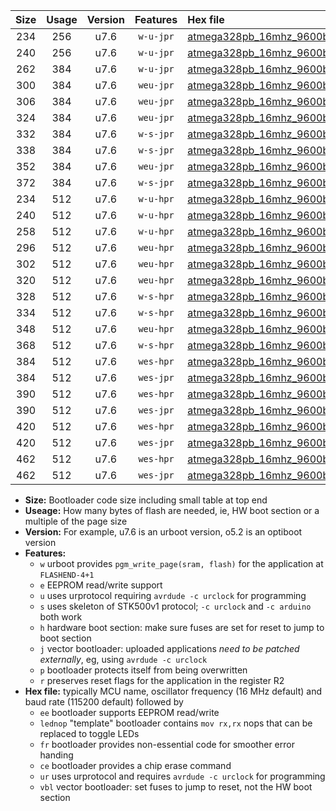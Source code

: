 |Size|Usage|Version|Features|Hex file|
|:-:|:-:|:-:|:-:|:--|
|234|256|u7.6|`w-u-jpr`|[atmega328pb_16mhz_9600bps_ur_vbl.hex](https://raw.githubusercontent.com/stefanrueger/urboot/main//atmega328pb_16mhz_9600bps_ur_vbl.hex)|
|240|256|u7.6|`w-u-jpr`|[atmega328pb_16mhz_9600bps_lednop_ur_vbl.hex](https://raw.githubusercontent.com/stefanrueger/urboot/main//atmega328pb_16mhz_9600bps_lednop_ur_vbl.hex)|
|262|384|u7.6|`w-u-jpr`|[atmega328pb_16mhz_9600bps_lednop_fr_ur_vbl.hex](https://raw.githubusercontent.com/stefanrueger/urboot/main//atmega328pb_16mhz_9600bps_lednop_fr_ur_vbl.hex)|
|300|384|u7.6|`weu-jpr`|[atmega328pb_16mhz_9600bps_ee_ur_vbl.hex](https://raw.githubusercontent.com/stefanrueger/urboot/main//atmega328pb_16mhz_9600bps_ee_ur_vbl.hex)|
|306|384|u7.6|`weu-jpr`|[atmega328pb_16mhz_9600bps_ee_lednop_ur_vbl.hex](https://raw.githubusercontent.com/stefanrueger/urboot/main//atmega328pb_16mhz_9600bps_ee_lednop_ur_vbl.hex)|
|324|384|u7.6|`weu-jpr`|[atmega328pb_16mhz_9600bps_ee_lednop_fr_ur_vbl.hex](https://raw.githubusercontent.com/stefanrueger/urboot/main//atmega328pb_16mhz_9600bps_ee_lednop_fr_ur_vbl.hex)|
|332|384|u7.6|`w-s-jpr`|[atmega328pb_16mhz_9600bps_vbl.hex](https://raw.githubusercontent.com/stefanrueger/urboot/main//atmega328pb_16mhz_9600bps_vbl.hex)|
|338|384|u7.6|`w-s-jpr`|[atmega328pb_16mhz_9600bps_lednop_vbl.hex](https://raw.githubusercontent.com/stefanrueger/urboot/main//atmega328pb_16mhz_9600bps_lednop_vbl.hex)|
|352|384|u7.6|`weu-jpr`|[atmega328pb_16mhz_9600bps_ee_lednop_fr_ce_ur_vbl.hex](https://raw.githubusercontent.com/stefanrueger/urboot/main//atmega328pb_16mhz_9600bps_ee_lednop_fr_ce_ur_vbl.hex)|
|372|384|u7.6|`w-s-jpr`|[atmega328pb_16mhz_9600bps_lednop_fr_vbl.hex](https://raw.githubusercontent.com/stefanrueger/urboot/main//atmega328pb_16mhz_9600bps_lednop_fr_vbl.hex)|
|234|512|u7.6|`w-u-hpr`|[atmega328pb_16mhz_9600bps_ur.hex](https://raw.githubusercontent.com/stefanrueger/urboot/main//atmega328pb_16mhz_9600bps_ur.hex)|
|240|512|u7.6|`w-u-hpr`|[atmega328pb_16mhz_9600bps_lednop_ur.hex](https://raw.githubusercontent.com/stefanrueger/urboot/main//atmega328pb_16mhz_9600bps_lednop_ur.hex)|
|258|512|u7.6|`w-u-hpr`|[atmega328pb_16mhz_9600bps_lednop_fr_ur.hex](https://raw.githubusercontent.com/stefanrueger/urboot/main//atmega328pb_16mhz_9600bps_lednop_fr_ur.hex)|
|296|512|u7.6|`weu-hpr`|[atmega328pb_16mhz_9600bps_ee_ur.hex](https://raw.githubusercontent.com/stefanrueger/urboot/main//atmega328pb_16mhz_9600bps_ee_ur.hex)|
|302|512|u7.6|`weu-hpr`|[atmega328pb_16mhz_9600bps_ee_lednop_ur.hex](https://raw.githubusercontent.com/stefanrueger/urboot/main//atmega328pb_16mhz_9600bps_ee_lednop_ur.hex)|
|320|512|u7.6|`weu-hpr`|[atmega328pb_16mhz_9600bps_ee_lednop_fr_ur.hex](https://raw.githubusercontent.com/stefanrueger/urboot/main//atmega328pb_16mhz_9600bps_ee_lednop_fr_ur.hex)|
|328|512|u7.6|`w-s-hpr`|[atmega328pb_16mhz_9600bps.hex](https://raw.githubusercontent.com/stefanrueger/urboot/main//atmega328pb_16mhz_9600bps.hex)|
|334|512|u7.6|`w-s-hpr`|[atmega328pb_16mhz_9600bps_lednop.hex](https://raw.githubusercontent.com/stefanrueger/urboot/main//atmega328pb_16mhz_9600bps_lednop.hex)|
|348|512|u7.6|`weu-hpr`|[atmega328pb_16mhz_9600bps_ee_lednop_fr_ce_ur.hex](https://raw.githubusercontent.com/stefanrueger/urboot/main//atmega328pb_16mhz_9600bps_ee_lednop_fr_ce_ur.hex)|
|368|512|u7.6|`w-s-hpr`|[atmega328pb_16mhz_9600bps_lednop_fr.hex](https://raw.githubusercontent.com/stefanrueger/urboot/main//atmega328pb_16mhz_9600bps_lednop_fr.hex)|
|384|512|u7.6|`wes-hpr`|[atmega328pb_16mhz_9600bps_ee.hex](https://raw.githubusercontent.com/stefanrueger/urboot/main//atmega328pb_16mhz_9600bps_ee.hex)|
|384|512|u7.6|`wes-jpr`|[atmega328pb_16mhz_9600bps_ee_vbl.hex](https://raw.githubusercontent.com/stefanrueger/urboot/main//atmega328pb_16mhz_9600bps_ee_vbl.hex)|
|390|512|u7.6|`wes-hpr`|[atmega328pb_16mhz_9600bps_ee_lednop.hex](https://raw.githubusercontent.com/stefanrueger/urboot/main//atmega328pb_16mhz_9600bps_ee_lednop.hex)|
|390|512|u7.6|`wes-jpr`|[atmega328pb_16mhz_9600bps_ee_lednop_vbl.hex](https://raw.githubusercontent.com/stefanrueger/urboot/main//atmega328pb_16mhz_9600bps_ee_lednop_vbl.hex)|
|420|512|u7.6|`wes-hpr`|[atmega328pb_16mhz_9600bps_ee_lednop_fr.hex](https://raw.githubusercontent.com/stefanrueger/urboot/main//atmega328pb_16mhz_9600bps_ee_lednop_fr.hex)|
|420|512|u7.6|`wes-jpr`|[atmega328pb_16mhz_9600bps_ee_lednop_fr_vbl.hex](https://raw.githubusercontent.com/stefanrueger/urboot/main//atmega328pb_16mhz_9600bps_ee_lednop_fr_vbl.hex)|
|462|512|u7.6|`wes-hpr`|[atmega328pb_16mhz_9600bps_ee_lednop_fr_ce.hex](https://raw.githubusercontent.com/stefanrueger/urboot/main//atmega328pb_16mhz_9600bps_ee_lednop_fr_ce.hex)|
|462|512|u7.6|`wes-jpr`|[atmega328pb_16mhz_9600bps_ee_lednop_fr_ce_vbl.hex](https://raw.githubusercontent.com/stefanrueger/urboot/main//atmega328pb_16mhz_9600bps_ee_lednop_fr_ce_vbl.hex)|

- **Size:** Bootloader code size including small table at top end
- **Useage:** How many bytes of flash are needed, ie, HW boot section or a multiple of the page size
- **Version:** For example, u7.6 is an urboot version, o5.2 is an optiboot version
- **Features:**
  + `w` urboot provides `pgm_write_page(sram, flash)` for the application at `FLASHEND-4+1`
  + `e` EEPROM read/write support
  + `u` uses urprotocol requiring `avrdude -c urclock` for programming
  + `s` uses skeleton of STK500v1 protocol; `-c urclock` and `-c arduino` both work
  + `h` hardware boot section: make sure fuses are set for reset to jump to boot section
  + `j` vector bootloader: uploaded applications *need to be patched externally*, eg, using `avrdude -c urclock`
  + `p` bootloader protects itself from being overwritten
  + `r` preserves reset flags for the application in the register R2
- **Hex file:** typically MCU name, oscillator frequency (16 MHz default) and baud rate (115200 default) followed by
  + `ee` bootloader supports EEPROM read/write
  + `lednop` "template" bootloader contains `mov rx,rx` nops that can be replaced to toggle LEDs
  + `fr` bootloader provides non-essential code for smoother error handing
  + `ce` bootloader provides a chip erase command
  + `ur` uses urprotocol and requires `avrdude -c urclock` for programming
  + `vbl` vector bootloader: set fuses to jump to reset, not the HW boot section
